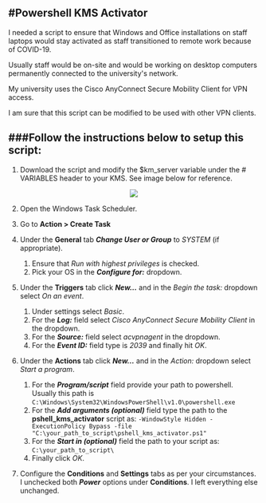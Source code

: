 #Powershell KMS Activator
---

I needed a script to ensure that Windows and Office installations on staff laptops
would stay activated as staff transitioned to remote work because of COVID-19.

Usually staff would be on-site and would be working on desktop computers permanently 
connected to the university's network.

My university uses the Cisco AnyConnect Secure Mobility Client for VPN access.

I am sure that this script can be modified to be used with other VPN clients.


###Follow the instructions below to setup this script:
---

1. Download the script and modify the $km_server variable under the # VARIABLES header to your KMS. See image below for reference.

<p align="center">
  <img src="https://user-images.githubusercontent.com/3590344/124039870-c582ad80-d9d1-11eb-8e68-a44f233fa0b4.png">
</p>

2. Open the Windows Task Scheduler.
3. Go to **Action > Create Task**
4. Under the **General** tab ***Change User or Group*** to *SYSTEM* (if appropriate).
   1. Ensure that *Run with highest privileges* is checked.
   2. Pick your OS in the ***Configure for:*** dropdown.
   
5. Under the **Triggers** tab click ***New...*** and in the *Begin the task:* dropdown select *On an event*.
   1. Under settings select *Basic*.
   2. For the ***Log:*** field select *Cisco AnyConnect Secure Mobility Client* in the dropdown.
   3. For the ***Source:*** field select *acvpnagent* in the dropdown.
   4. For the ***Event ID:*** field type is *2039* and finally hit *OK*.
   
6. Under the **Actions** tab click ***New...*** and in the *Action:* dropdown select *Start a program*.
   1. For the ***Program/script*** field provide your path to powershell. Usually this path is `C:\Windows\System32\WindowsPowerShell\v1.0\powershell.exe`
   2. For the ***Add arguments (optional)*** field type the path to the **pshell_kms_activator** script as: ```-WindowStyle Hidden -ExecutionPolicy Bypass -file "C:\your_path_to_script\pshell_kms_activator.ps1"```
   4. For the ***Start in (optional)*** field the path to your script as: `C:\your_path_to_script\`
   5. Finally click *OK*.

7. Configure the **Conditions** and **Settings** tabs as per your circumstances. I unchecked both ***Power*** options under
   **Conditions**. I left everything else unchanged.
